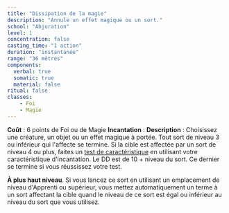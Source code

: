 ```yaml
---
title: "Dissipation de la magie"
description: "Annule un effet magique ou un sort."
school: "Abjuration"
level: 1
concentration: false
casting_time: "1 action"
duration: "instantanée"
range: "36 mètres"
components:
  verbal: true
  somatic: true
  material: false
ritual: false
classes:
    - Foi
    - Magie
---
```

**Coût** : 6 points de Foi ou de Magie
**Incantation** : 
**Description** : Choisissez une créature, un objet ou un effet magique à portée. Tout sort de niveau 3 ou inférieur qui l'affecte se termine. Si la cible est affectée par un sort de niveau 4 ou plus, faites un [test de caractéristique](/utiliser-les-caracteristiques/#tests-de-caracteristique) en utilisant votre caractéristique d'incantation. Le DD est de 10 + niveau du sort. Ce dernier se termine si vous réussissez votre test.

**À plus haut niveau**. Si vous lancez ce sort en utilisant un emplacement de niveau d'Apprenti ou supérieur, vous mettez automatiquement un terme à un sort affectant la cible quand le niveau de ce sort est égal ou inférieur au niveau du sort que vous utilisez.
